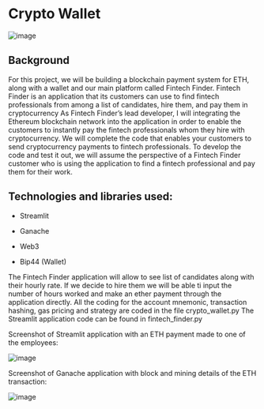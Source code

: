 # Crypto Wallet

![image](https://user-images.githubusercontent.com/98672852/178151104-3319c908-96dc-4148-9d08-8457e625ca07.png)

## Background
For this project, we will be building a blockchain payment system for ETH, along with a wallet and our main platform called Fintech Finder. Fintech Finder is an application that its customers can use to find fintech professionals from among a list of candidates, hire them, and pay them in cryptocurrency
As Fintech Finder’s lead developer, I will integrating the Ethereum blockchain network into the application in order to enable the customers to instantly pay the fintech professionals whom they hire with cryptocurrency.
We will complete the code that enables your customers to send cryptocurrency payments to fintech professionals. To develop the code and test it out, we will assume the perspective of a Fintech Finder customer who is using the application to find a fintech professional and pay them for their work.

## Technologies and libraries used: 

- Streamlit 

- Ganache

- Web3

- Bip44 (Wallet) 

The Fintech Finder application will allow to see list of candidates along with their hourly rate. If we decide to hire them we will be able ti input the number of hours worked and make an ether payment through the application directly. All the coding for the account mnemonic, transaction hashing, gas pricing and strategy are coded in the file crypto_wallet.py 
The Streamlit application code can be found in fintech_finder.py

Screenshot of Streamlit application with an ETH payment made to one of the employees:

![image](https://user-images.githubusercontent.com/98672852/178151123-f8554adc-3d1e-46c6-bfa4-802f7798db59.png)

Screenshot of Ganache application with block and mining details of the ETH transaction:

![image](https://user-images.githubusercontent.com/98672852/178151131-b318fc92-9be9-4e0f-985f-393b4ffeb172.png)
